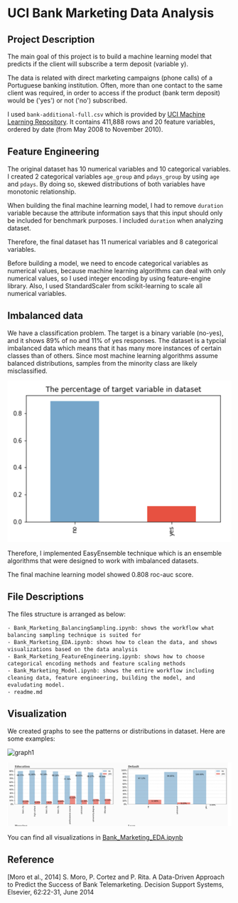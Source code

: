 # UCI Bank Marketing Data Analysis

## Project Description

The main goal of this project is to build a machine learning model that predicts if the client will subscribe a term deposit (variable y). 

The data is related with direct marketing campaigns (phone calls) of a Portuguese banking institution. Often, more than one contact to the same client was required, in order to access if the product (bank term deposit) would be ('yes') or not ('no') subscribed.

I used `bank-additional-full.csv` which is provided by [UCI Machine Learning Repository](https://archive.ics.uci.edu/ml/datasets/bank+marketing). It contains 411,888 rows and 20 feature variables, ordered by date (from May 2008 to November 2010).



## Feature Engineering

The original dataset has 10 numerical variables and 10 categorical variables. I created 2 categorical variables `age_group` and `pdays_group` by using `age` and `pdays`. By doing so, skewed distributions of both variables have monotonic relationship. 

When building the final machine learning model, I had to remove `duration` variable because the attribute information says that this input should only be included for benchmark purposes. I included `duration` when analyzing dataset. 

Therefore, the final dataset has 11 numerical variables and 8 categorical variables. 

Before building a model, we need to encode categorical variables as numerical values, because machine learning algorithms can deal with only numerical values, so I used integer encoding by using feature-engine library. Also, I used StandardScaler from scikit-learning to scale all numerical variables. 


## Imbalanced data

We have a classification problem. The target is a binary variable (no-yes), and it shows 89% of no and 11% of yes responses. The dataset is a typcial imbalanced data which means that it has many more instances of certain classes than of others. Since most machine learning algorithms assume balanced distributions, samples from the minority class are likely misclassified. 

![graph1](/images/target.png)

Therefore, I implemented EasyEnsemble technique which is an ensemble algorithms that were designed to work with imbalanced datasets. 

The final machine learning model showed 0.808 roc-auc score. 




## File Descriptions
The files structure is arranged as below:

    - Bank_Marketing_BalancingSampling.ipynb: shows the workflow what balancing sampling technique is suited for 
    - Bank_Marketing_EDA.ipynb: shows how to clean the data, and shows visualizations based on the data analysis
    - Bank_Marketing_FeatureEngineering.ipynb: shows how to choose categorical encoding methods and feature scaling methods
    - Bank_Marketing_Model.ipynb: shows the entire workflow including cleaning data, feature engineering, building the model, and evaludating model. 
    - readme.md
    



## Visualization
We created graphs to see the patterns or distributions in dataset. Here are some examples:

![graph1](/images/numeric1png)

![graph2](/images/categorical1.png)


You can find all visualizations in [Bank_Marketing_EDA.ipynb](https://github.com/yejiseoung/BankMarketing/blob/main/Bank_Marketing_EDA.ipynb)




## Reference
[Moro et al., 2014] S. Moro, P. Cortez and P. Rita. A Data-Driven Approach to Predict the Success of Bank Telemarketing. Decision Support Systems, Elsevier, 62:22-31, June 2014